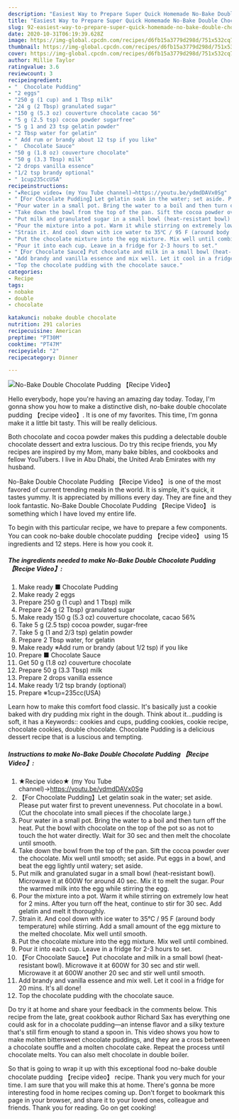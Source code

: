 ```yaml
---
description: "Easiest Way to Prepare Super Quick Homemade No-Bake Double Chocolate Pudding 【Recipe Video】"
title: "Easiest Way to Prepare Super Quick Homemade No-Bake Double Chocolate Pudding 【Recipe Video】"
slug: 92-easiest-way-to-prepare-super-quick-homemade-no-bake-double-chocolate-pudding-recipe-video
date: 2020-10-31T06:19:39.628Z
image: https://img-global.cpcdn.com/recipes/d6fb15a3779d298d/751x532cq70/no-bake-double-chocolate-pudding-recipe-video-recipe-main-photo.jpg
thumbnail: https://img-global.cpcdn.com/recipes/d6fb15a3779d298d/751x532cq70/no-bake-double-chocolate-pudding-recipe-video-recipe-main-photo.jpg
cover: https://img-global.cpcdn.com/recipes/d6fb15a3779d298d/751x532cq70/no-bake-double-chocolate-pudding-recipe-video-recipe-main-photo.jpg
author: Millie Taylor
ratingvalue: 3.6
reviewcount: 3
recipeingredient:
- "  Chocolate Pudding"
- "2 eggs"
- "250 g (1 cup) and 1 Tbsp milk"
- "24 g (2 Tbsp) granulated sugar"
- "150 g (5.3 oz) couverture chocolate cacao 56"
- "5 g (2.5 tsp) cocoa powder sugarfree"
- "5 g 1 and 23 tsp gelatin powder"
- "2 Tbsp water for gelatin"
- " Add rum or brandy about 12 tsp if you like"
- "  Chocolate Sauce"
- "50 g (1.8 oz) couverture chocolate"
- "50 g (3.3 Tbsp) milk"
- "2 drops vanilla essence"
- "1/2 tsp brandy optional"
- " 1cup235ccUSA"
recipeinstructions:
- "★Recipe video★ (my You Tube channel)→https://youtu.be/ydmdDAVx0Sg"
- "【For Chocolate Pudding】Let gelatin soak in the water; set aside. Please put water first to prevent unevenness. Put chocolate in a bowl. (Cut the chocolate into small pieces if the chocolate large.)"
- "Pour water in a small pot. Bring the water to a boil and then turn off the heat. Put the bowl with chocolate on the top of the pot so as not to touch the hot water directly. Wait for 30 sec and then melt the chocolate until smooth."
- "Take down the bowl from the top of the pan. Sift the cocoa powder over the chocolate. Mix well until smooth; set aside. Put eggs in a bowl, and beat the egg lightly until watery; set aside."
- "Put milk and granulated sugar in a small bowl (heat-resistant bowl). Microwave it at 600W for around 40 sec. Mix it to melt the sugar. Pour the warmed milk into the egg while stirring the egg."
- "Pour the mixture into a pot. Warm it while stirring on extremely low heat for 2 mins. After you turn off the heat, continue to stir for 30 sec. Add gelatin and melt it thoroughly."
- "Strain it. And cool down with ice water to 35℃ / 95 F (around body temperature) while stirring. Add a small amount of the egg mixture to the melted chocolate. Mix well until smooth."
- "Put the chocolate mixture into the egg mixture. Mix well until combined."
- "Pour it into each cup. Leave in a fridge for 2-3 hours to set."
- "【For Chocolate Sauce】Put chocolate and milk in a small bowl (heat-resistant bowl). Microwave it at 600W for 30 sec and stir well. Microwave it at 600W another 20 sec and stir well until smooth."
- "Add brandy and vanilla essence and mix well. Let it cool in a fridge for 20 mins. It&#39;s all done!"
- "Top the chocolate pudding with the chocolate sauce."
categories:
- Recipe
tags:
- nobake
- double
- chocolate

katakunci: nobake double chocolate 
nutrition: 291 calories
recipecuisine: American
preptime: "PT30M"
cooktime: "PT47M"
recipeyield: "2"
recipecategory: Dinner

---
```



![No-Bake Double Chocolate Pudding 【Recipe Video】](https://img-global.cpcdn.com/recipes/d6fb15a3779d298d/751x532cq70/no-bake-double-chocolate-pudding-recipe-video-recipe-main-photo.jpg)

Hello everybody, hope you're having an amazing day today. Today, I'm gonna show you how to make a distinctive dish, no-bake double chocolate pudding 【recipe video】. It is one of my favorites. This time, I'm gonna make it a little bit tasty. This will be really delicious.

Both chocolate and cocoa powder makes this pudding a delectable double chocolate dessert and extra luscious. Do try this recipe friends, you My recipes are inspired by my Mom, many bake bibles, and cookbooks and fellow YouTubers. I live in Abu Dhabi, the United Arab Emirates with my husband.

No-Bake Double Chocolate Pudding 【Recipe Video】 is one of the most favored of current trending meals in the world. It is simple, it's quick, it tastes yummy. It is appreciated by millions every day. They are fine and they look fantastic. No-Bake Double Chocolate Pudding 【Recipe Video】 is something which I have loved my entire life.


To begin with this particular recipe, we have to prepare a few components. You can cook no-bake double chocolate pudding 【recipe video】 using 15 ingredients and 12 steps. Here is how you cook it.

<!--inarticleads1-->

##### The ingredients needed to make No-Bake Double Chocolate Pudding 【Recipe Video】:

1. Make ready  ■ Chocolate Pudding
1. Make ready 2 eggs
1. Prepare 250 g (1 cup) and 1 Tbsp) milk
1. Prepare 24 g (2 Tbsp) granulated sugar
1. Make ready 150 g (5.3 oz) couverture chocolate, cacao 56%
1. Take 5 g (2.5 tsp) cocoa powder, sugar-free
1. Take 5 g (1 and 2/3 tsp) gelatin powder
1. Prepare 2 Tbsp water, for gelatin
1. Make ready  ※Add rum or brandy (about 1/2 tsp) if you like
1. Prepare  ■ Chocolate Sauce
1. Get 50 g (1.8 oz) couverture chocolate
1. Prepare 50 g (3.3 Tbsp) milk
1. Prepare 2 drops vanilla essence
1. Make ready 1/2 tsp brandy (optional)
1. Prepare  ※1cup=235cc(USA)


Learn how to make this comfort food classic. It&#39;s basically just a cookie baked with dry pudding mix right in the dough. Think about it…pudding is soft, it has a Keywords:: cookies and cups, pudding cookies, cookie recipe, chocolate cookies, double chocolate. Chocolate Pudding is a delicious dessert recipe that is a luscious and tempting. 

<!--inarticleads2-->

##### Instructions to make No-Bake Double Chocolate Pudding 【Recipe Video】:

1. ★Recipe video★ (my You Tube channel)→https://youtu.be/ydmdDAVx0Sg
1. 【For Chocolate Pudding】Let gelatin soak in the water; set aside. Please put water first to prevent unevenness. Put chocolate in a bowl. (Cut the chocolate into small pieces if the chocolate large.)
1. Pour water in a small pot. Bring the water to a boil and then turn off the heat. Put the bowl with chocolate on the top of the pot so as not to touch the hot water directly. Wait for 30 sec and then melt the chocolate until smooth.
1. Take down the bowl from the top of the pan. Sift the cocoa powder over the chocolate. Mix well until smooth; set aside. Put eggs in a bowl, and beat the egg lightly until watery; set aside.
1. Put milk and granulated sugar in a small bowl (heat-resistant bowl). Microwave it at 600W for around 40 sec. Mix it to melt the sugar. Pour the warmed milk into the egg while stirring the egg.
1. Pour the mixture into a pot. Warm it while stirring on extremely low heat for 2 mins. After you turn off the heat, continue to stir for 30 sec. Add gelatin and melt it thoroughly.
1. Strain it. And cool down with ice water to 35℃ / 95 F (around body temperature) while stirring. Add a small amount of the egg mixture to the melted chocolate. Mix well until smooth.
1. Put the chocolate mixture into the egg mixture. Mix well until combined.
1. Pour it into each cup. Leave in a fridge for 2-3 hours to set.
1. 【For Chocolate Sauce】Put chocolate and milk in a small bowl (heat-resistant bowl). Microwave it at 600W for 30 sec and stir well. Microwave it at 600W another 20 sec and stir well until smooth.
1. Add brandy and vanilla essence and mix well. Let it cool in a fridge for 20 mins. It&#39;s all done!
1. Top the chocolate pudding with the chocolate sauce.


Do try it at home and share your feedback in the comments below. This recipe from the late, great cookbook author Richard Sax has everything one could ask for in a chocolate pudding—an intense flavor and a silky texture that&#39;s still firm enough to stand a spoon in. This video shows you how to make molten bittersweet chocolate puddings, and they are a cross between a chocolate souffle and a molten chocolate cake. Repeat the process until chocolate melts. You can also melt chocolate in double boiler. 

So that is going to wrap it up with this exceptional food no-bake double chocolate pudding 【recipe video】 recipe. Thank you very much for your time. I am sure that you will make this at home. There's gonna be more interesting food in home recipes coming up. Don't forget to bookmark this page in your browser, and share it to your loved ones, colleague and friends. Thank you for reading. Go on get cooking!
